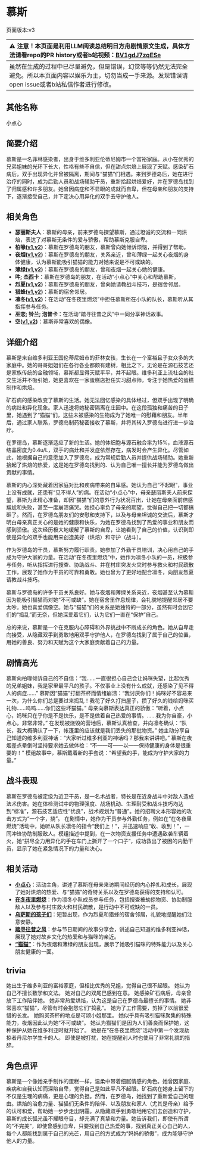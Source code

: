 # 慕斯
页面版本:v3
 

| :warning: 注意！本页面是利用LLM阅读总结明日方舟剧情原文生成，具体方法请看repo的PR history或者b站视频：[BV1gdJ7zqESe](https://www.bilibili.com/video/BV1gdJ7zqESe/)         |
|:----------------------------|
| 虽然在生成的过程中已尽量避免，但是错误，幻觉等等仍然无法完全避免。所以本页面内容以娱乐为主，切勿当成一手来源。发现错误请open issue或者b站私信作者进行修改。|



## 其他名称
小点心
## 简要介绍
慕斯是一名菲林感染者，出身于维多利亚伦蒂尼姆市一个富裕家庭。从小在优秀的兄弟姐妹的光环下长大，性格有些不自信，但在甜点烘焙上展现了天赋。感染矿石病后，双手出现异化并曾被隔离，期间与“猫猫”们相遇。来到罗德岛后，她在进行治疗的同时，成为后勤人员和战场辅助干员，重新拾起烘焙爱好，并在罗德岛找到了归属感和许多朋友。她曾因病症和不显眼的成就而自卑，但在母亲和朋友的支持下，逐渐接受自己，并下定决心用异化的双手去守护他人。
## 相关角色
-   **瑟丽斯夫人**：慕斯的母亲，前来罗德岛探望慕斯，通过坦诚的交流和一同烘焙，表达了对慕斯无条件的爱与骄傲，帮助慕斯克服自卑。
-   **柏喙([v1](../chars/char_252_bibeak.md),[v2](char_252_bibeak.md))**：慕斯在罗德岛的朋友，慕斯曾向她倾诉烦恼，并得到了帮助。
-   **夜烟([v1](../chars/char_141_nights.md),[v2](char_141_nights.md))**：慕斯在罗德岛的朋友，关系亲近，曾和薄绿一起关心夜烟的身体健康，认为慕斯能吸引猫猫的能力对她来说是不可或缺的。
-   **薄绿([v1](../chars/char_388_mint.md),[v2](char_388_mint.md))**：慕斯在罗德岛的朋友，曾和夜烟一起关心她的健康。
-   **吽; 杰西卡**：慕斯在罗德岛的朋友，在活动“小点心”中关心和帮助慕斯。
-   **烈夏([v1](../chars/char_194_leto.md),[v2](char_194_leto.md))**：慕斯在罗德岛的朋友，曾向她请教战斗技巧，是宿舍邻居。
-   **猎蜂([v1](../chars/char_137_brownb.md),[v2](char_137_brownb.md))**：慕斯的宿舍邻居。
-   **凛冬([v1](../chars/char_115_headbr.md),[v2](char_115_headbr.md))**：在活动“在冬夜里燃烧”中担任慕斯所在小队的队长，慕斯听从其指挥参与任务。
-   **巫恋; 铃兰; 泡普卡**：在活动“踏寻往昔之风”中一同分享神话故事。
-   **空([v1](../chars/char_101_sora.md),[v2](char_101_sora.md))**：慕斯非常喜欢的偶像。
## 详细介绍
慕斯是来自维多利亚王国伦蒂尼姆市的菲林女孩，生长在一个富裕且子女众多的大家庭中。她的哥哥姐姐们在各行各业都颇有建树，相比之下，无论是在源石技艺还是家族传统的金融领域，慕斯都显得天赋平平，并不起眼。维多利亚上流社会的社交生活并不吸引她，她更喜欢在一家蛋糕店担任实习甜点师，专注于她热爱的蛋糕制作和烘焙。

矿石病的感染改变了慕斯的生活。她无法回忆感染的具体经过，但双手出现了明确的病灶和异化现象。家人迅速将她秘密隔离在庄园中。在这段孤独和痛苦的日子里，她遇到了“猫猫”们，这些未被感染的生物成为了她唯一的慰藉和朋友。半年后，通过家人联系，罗德岛制药秘密接收了慕斯，并将其转入罗德岛进行进一步治疗。

在罗德岛，慕斯逐渐适应了新的生活。她的体细胞与源石融合率为15%，血液源石结晶密度为0.4u/L，双手的病灶和并发症依然存在，病发时会产生异化。尽管如此，她根据自己的意愿加入了罗德岛，成为常规后勤人员并提供战场辅助。她重新拾起了烘焙的热爱，这是她在罗德岛找到的、认为自己唯一擅长并能为罗德岛做出贡献的事情。

慕斯的内心深处藏着因家庭对比和疾病带来的自卑感。她认为自己“不起眼”，事业上没有成就，还患有“见不得人”的病。在活动“小点心”中，母亲瑟丽斯夫人前来探望，慕斯为此精心准备，却因“猫猫”们的意外行为状况百出，让她在母亲面前倍感尴尬和失败，甚至一度崩溃痛哭。她担心辜负了母亲的期望，觉得自己把一切都搞砸了。然而，在罗德岛朋友们的安慰和支持下，以及与母亲坦诚的交流后，慕斯才明白母亲真正关心的是她的健康和快乐，为她在罗德岛找到了热爱的事业和朋友而感到骄傲。这次经历极大地缓解了慕斯的自卑，让她看到了自己的价值，认识到即使是异化的双手也能用来创造美好（烘焙）和守护（战斗）。

作为罗德岛的干员，慕斯努力履行职责。她参加了外勤干员培训，决心用自己的手成为守护大家的力量。在活动“在冬夜里燃烧”中，她作为凛冬小队的一员，积极参与任务，听从指挥进行搜查、协助战斗、并在村庄突发火灾时参与救火和村民疏散工作，展现了她作为干员的可靠和勇敢。她也曾为了更好地配合凛冬，向朋友烈夏请教战斗技巧。

慕斯与罗德岛的许多干员关系良好。她与夜烟和薄绿关系亲近，夜烟甚至认为慕斯因为能吸引猫猫而对她“不可或缺”。她在宿舍里作息规律，会礼貌地提醒邻居不要太吵。她也喜爱偶像空。她与“猫猫”们的关系是她独特的一部分，虽然有时会因它们的“捣乱”而无奈，但她深爱着它们，认为它们一直在“保护”自己。

总的来说，慕斯是一个在克服内心障碍和外界挑战中不断成长的角色。她从自卑走向接受，从隐藏双手到勇敢地用双手守护他人，在罗德岛找到了属于自己的位置，用她的善良、努力和天赋为这个大家庭贡献着自己的力量。
## 剧情高光
慕斯向柏喙倾诉自己的不自信：“我......一直很担心自己会让妈咪失望，比起优秀的兄弟姐妹，我是家里最平凡的孩子。不仅事业上没有什么成就，还感染了见不得人的病症......”
慕斯因“猫猫”打翻茶杯而情绪崩溃：“我讨厌你们！妈咪好不容易来一次，为什么你们总是要过来捣乱！我花了好久打扫屋子，攒了好久的钱给妈咪买礼物......呜呜......你们这些坏猫猫。”
母亲向慕斯表达真正的骄傲：“听着，小点心，妈咪只在乎你是不是快乐，是不是做着自己热爱的事情。......我为你自豪，小点心，非常非常。”
在发现被烧毁的营地后，慕斯认真检查，并向凛冬确认：“队长，我大概确认了一下，帐篷里的应该就是我们丢失的那批物资。”
她主动分享自己知道的维多利亚神话：“大家听过维多利亚的神话吗？那我来讲讲吧。”
慕斯在夜烟差点晕倒时坚持要求她去做体检：“不——可——以——保持健康的身体是很重要的！”
模组故事中，慕斯戴着新的手套说：“希望我的手，能成为守护大家的力量。”
## 战斗表现
慕斯在罗德岛被定级为近卫干员，是一名术战者，特长是在近身战斗中对敌人造成法术伤害。她在体检测试中的物理强度、战场机动、生理耐受和战斗技巧均达到“标准”，源石技艺适应性“优良”，战术规划为“普通”。她的招聘文本形容她的攻击方式为“一个字，挠”。
在剧情中，她作为干员参与外勤任务，例如在“在冬夜里燃烧”活动中，她听从队长凛冬的指令“我们上！”，并迅速响应“收、收到！”，一同冲锋协助制服敌人。模组描述中提到，在一次物资支援任务中遭遇敌袭车辆着火，她“拼尽全力用异化的手在车门上撕开了一个口子”，成功救出了被困的内勤干员，显示了她在紧急情况下的力量和决心。
## 相关活动
-   **[小点心](../stories/story_frncat_set_1.md)**：活动主角，讲述了慕斯在母亲来访期间经历的内心挣扎和成长，展现了她对烘焙的热爱、与“猫猫”的奇特关系以及在罗德岛获得的支持和认可。
-   **[在冬夜里燃烧](../stories/story_headbr_set_2.md)**：作为凛冬小队成员参与任务，包括搜查被劫掠物资、协助制服敌人以及参与村庄救火和村民疏散，是行动中不可或缺的一员。
-   **[乌萨斯的孩子们](../stories/act10d5.md)**：短暂出现，作为烈夏和猎蜂的宿舍邻居，礼貌地提醒她们注意安静。
-   **[踏寻往昔之风](../stories/act13d0.md)**：参与节日期间的故事分享会，讲述自己知道的维多利亚神话，展现了她对故乡文化的热爱和与猫咪的亲近。
-   **[“猫猫”](../stories/story_nights_set_1.md)**：作为夜烟和薄绿的朋友出现，展示了她吸引猫咪的特殊能力以及关心朋友健康的一面。
## trivia
她出生于维多利亚的富裕家庭，但相比优秀的兄姐，觉得自己很不起眼。
她认为自己不擅长数学和文法。
她对自己的双尾巴感到在意。
她感染矿石病后，母亲曾放下工作陪伴她。
她非常热爱烘焙，认为这是自己在罗德岛最擅长的事情。
她非常喜欢“猫猫”，尽管有时会抱怨它们“捣乱”。
她为了工作需要，剪掉了以前很爱惜的长发。
她购买茶杯的地点是可颂小姐那里。
她似乎具有吸引猫咪聚集的特殊能力，夜烟因此认为她“不可或缺”。
她认为猫猫们是因为人们善良而保护她，这种保护从她在维多利亚时就开始了。
她是在“在冬夜里燃烧”活动中第一个发现劫掠者丹尼尔学生卡的人。
即使是被打扰，她在提醒别人时也使用了非常礼貌的措辞。
## 角色点评
慕斯是一个像她亲手制作的蛋糕一样，温柔中带着细腻情感的角色。她曾因家庭、疾病和自我认知而深陷自卑，觉得自己是如此平凡不起眼。矿石病在她身上留下的不仅是生理的病痛，更是心理的负担。然而，在罗德岛，她找到了重新爱自己的理由。烘焙的治愈力量、猫猫们无条件的陪伴、以及朋友和家人（尤其是母亲）给予的认可和爱，帮助她一步步走出阴霾。从隐藏双手到勇敢地用它们去创造和守护，慕斯的成长弧光虽不耀眼夺目，却充满了真挚和力量。她告诉我们，即使有所谓的“不完美”，即使曾感到自卑，只要找到自己热爱的事，找到真正关心自己的人，每个人都能找到属于自己的光芒，用自己的方式成为“妈妈的骄傲”，成为能够守护他人的力量。